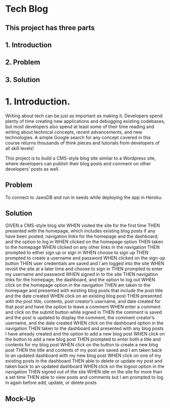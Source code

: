 # Tech Blog

## This project has three parts

## 1. Introduction

## 2. Problem

## 3. Solution

# 1. Introduction.

Writing about tech can be just as important as making it. Developers spend plenty of time creating new applications and debugging existing codebases, but most developers also spend at least some of their time reading and writing about technical concepts, recent advancements, and new technologies. A simple Google search for any concept covered in this course returns thousands of think pieces and tutorials from developers of all skill levels!

This project is to build a CMS-style blog site similar to a Wordpress site, where developers can publish their blog posts and comment on other developers’ posts as well.

## Problem

To connect to JawsDB and run in seeds while deploying the app in Heroku.

## Solution

GIVEN a CMS-style blog site
WHEN visited the site for the first time
THEN presented with the homepage, which includes existing blog posts if any have been posted; navigation links for the homepage and the dashboard; and the option to log in
WHEN clicked on the homepage option
THEN taken to the homepage
WHEN clicked on any other links in the navigation
THEN prompted to either sign up or sign in
WHEN choose to sign up
THEN prompted to create a username and password
WHEN clicked on the sign-up button
THEN user credentials are saved and I am logged into the site
WHEN revisit the site at a later time and choose to sign in
THEN prompted to enter my username and password
WHEN signed in to the site
THEN navigation links for the homepage, the dashboard, and the option to log out
WHEN click on the homepage option in the navigation
THEN am taken to the homepage and presented with existing blog posts that include the post title and the date created
WHEN click on an existing blog post
THEN presented with the post title, contents, post creator’s username, and date created for that post and have the option to leave a comment
WHEN enter a comment and click on the submit button while signed in
THEN the comment is saved and the post is updated to display the comment, the comment creator’s username, and the date created
WHEN click on the dashboard option in the navigation
THEN taken to the dashboard and presented with any blog posts I have already created and the option to add a new blog post
WHEN click on the button to add a new blog post
THEN prompted to enter both a title and contents for my blog post
WHEN click on the button to create a new blog post
THEN the title and contents of my post are saved and I am taken back to an updated dashboard with my new blog post
WHEN click on one of my existing posts in the dashboard
THEN able to delete or update my post and taken back to an updated dashboard
WHEN click on the logout option in the navigation
THEN signed out of the site
WHEN idle on the site for more than a set time
THEN able to view posts and comments but I am prompted to log in again before add, update, or delete posts

## Mock-Up
